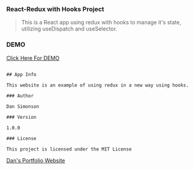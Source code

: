### React-Redux with Hooks Project

> This is a React app using redux with hooks to manage it's state, utilizing useDispatch and useSelector.

### DEMO

[Click Here For DEMO ](https://brave-galileo-008804.netlify.app/)

```

## App Info

This website is an example of using redux in a new way using hooks.

### Author

Dan Simonson

### Version

1.0.0

### License

This project is licensed under the MIT License

```

[Dan's Portfolio Website](https://mariposaweb.net)
